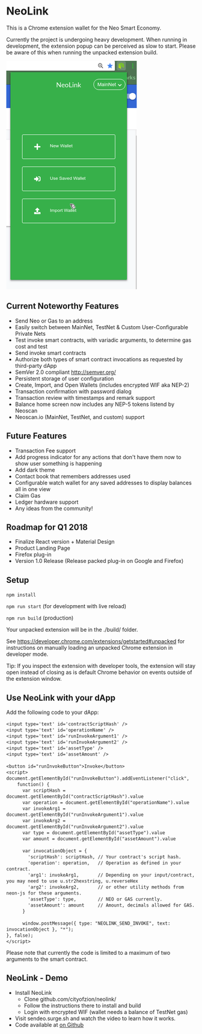 # NeoLink

This is a Chrome extension wallet for the Neo Smart Economy.

Currently the project is undergoing heavy development. When running in development, the extension popup can
be perceived as slow to start. Please be aware of this when running the unpacked extension build.

![alt](./neolink_alpha_ss.gif)

## Current Noteworthy Features

* Send Neo or Gas to an address
* Easily switch between MainNet, TestNet & Custom User-Configurable Private Nets
* Test invoke smart contracts, with variadic arguments, to determine gas cost and test
* Send invoke smart contracts
* Authorize both types of smart contract invocations as requested by third-party dApp
* SemVer 2.0 compliant http://semver.org/
* Persistent storage of user configuration
* Create, Import, and Open Wallets (includes encrypted WIF aka NEP-2)
* Transaction confirmation with password dialog
* Transaction review with timestamps and remark support
* Balance home screen now includes any NEP-5 tokens listend by Neoscan
* Neoscan.io (MainNet, TestNet, and custom) support

## Future Features

* Transaction Fee support
* Add progress indicator for any actions that don't have them now to show user something is happening
* Add dark theme
* Contact book that remembers addresses used
* Configurable watch wallet for any saved addresses to display balances all in one view
* Claim Gas
* Ledger hardware support
* Any ideas from the community!

## Roadmap for Q1 2018

* Finalize React version + Material Design
* Product Landing Page
* Firefox plug-in
* Version 1.0 Release (Release packed plug-in on Google and Firefox)

## Setup

`npm install`

`npm run start` (for development with live reload)

`npm run build` (production)

Your unpacked extension will be in the ./build/ folder.

See https://developer.chrome.com/extensions/getstarted#unpacked for instructions on manually loading an unpacked Chrome extension in developer mode.

Tip: If you inspect the extension with developer tools, the extension will stay open instead of closing as is default Chrome behavior on events outside of
the extension window.

## Use NeoLink with your dApp

Add the following code to your dApp:

```
<input type='text' id='contractScriptHash' />
<input type='text' id='operationName' />
<input type='text' id='runInvokeArgument1' />
<input type='text' id='runInvokeArgument2' />
<input type='text' id='assetType' />
<input type='text' id='assetAmount' />

<button id="runInvokeButton">Invoke</button>
<script>
document.getElementById("runInvokeButton").addEventListener("click",
    function() {
      var scriptHash = document.getElementById("contractScriptHash").value
      var operation = document.getElementById("operationName").value
      var invokeArg1 = document.getElementById("runInvokeArgument1").value
      var invokeArg2 = document.getElementById("runInvokeArgument2").value
      var type = document.getElementById("assetType").value
      var amount = document.getElementById("assetAmount").value

      var invocationObject = {
        'scriptHash': scriptHash, // Your contract's script hash.
        'operation': operation,   // Operation as defined in your contract.
        'arg1': invokeArg1,       // Depending on your input/contract, you may need to use u.str2hexstring, u.reverseHex
        'arg2': invokeArg2,       // or other utility methods from neon-js for these arguments.
        'assetType': type,        // NEO or GAS currently.
        'assetAmount': amount     // Amount, decimals allowed for GAS.
      }

      window.postMessage({ type: "NEOLINK_SEND_INVOKE", text: invocationObject }, "*");
}, false);
</script>
```

Please note that currently the code is limited to a maximum of two arguments to the smart contract.

## NeoLink - Demo

* Install NeoLink
  * Clone github.com/cityofzion/neolink/
  * Follow the instructions there to install and build
  * Login with encrypted WIF (wallet needs a balance of TestNet gas)
* Visit sendeo.surge.sh and watch the video to learn how it works.
* Code available at [on Github](https://github.com/slipo/sendeo)
